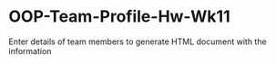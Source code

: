 # OOP-Team-Profile-Hw-Wk11
Enter details of team members to generate HTML document with the information 
